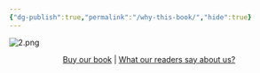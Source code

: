 ```yaml
---
{"dg-publish":true,"permalink":"/why-this-book/","hide":true}
---
```


![2.png](/img/user/images/2.png)

<p style="text-align:center;">
  <a href="https://www.amazon.in/Panchatantra-code-Become-super-star-ebook/dp/B0FHRPC89C/" target="_blank">Buy our book</a> | 
<a href="/reader-reviews/" >What our readers say about us?</a>
</p>